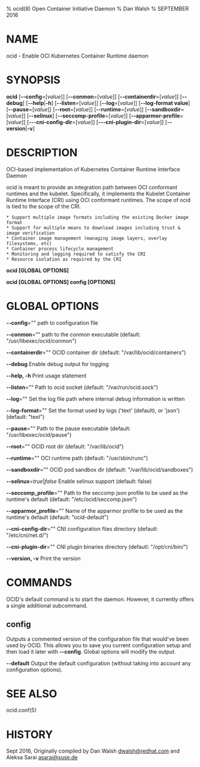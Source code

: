 % ocid(8) Open Container Initiative Daemon
% Dan Walsh
% SEPTEMBER 2016
# NAME
ocid - Enable OCI Kubernetes Container Runtime daemon

# SYNOPSIS
**ocid**
[**--config**=[*value*]]
[**--conmon**=[*value*]]
[**--containerdir**=[*value*]]
[**--debug**]
[**--help**|**-h**]
[**--listen**=[*value*]]
[**--log**=[*value*]]
[**--log-format value**]
[**--pause**=[*value*]]
[**--root**=[*value*]]
[**--runtime**=[*value*]]
[**--sandboxdir**=[*value*]]
[**--selinux**]
[**--seccomp-profile**=[*value*]]
[**--apparmor-profile**=[*value*]]
[**---cni-config-dir**=[*value*]]
[**---cni-plugin-dir**=[*value*]]
[**--version**|**-v**]

# DESCRIPTION
OCI-based implementation of Kubernetes Container Runtime Interface Daemon

ocid is meant to provide an integration path between OCI conformant runtimes and the kubelet. Specifically, it implements the Kubelet Container Runtime Interface (CRI) using OCI conformant runtimes. The scope of ocid is tied to the scope of the CRI.

	* Support multiple image formats including the existing Docker image format
	* Support for multiple means to download images including trust & image verification
	* Container image management (managing image layers, overlay filesystems, etc)
	* Container process lifecycle management
	* Monitoring and logging required to satisfy the CRI
	* Resource isolation as required by the CRI

**ocid [GLOBAL OPTIONS]**

**ocid [GLOBAL OPTIONS] config [OPTIONS]**

# GLOBAL OPTIONS

**--config**=""
  path to configuration file

**--conmon**=""
  path to the conmon executable (default: "/usr/libexec/ocid/conmon")

**--containerdir**=""
  OCID container dir (default: "/var/lib/ocid/containers")

**--debug**
  Enable debug output for logging

**--help, -h**
  Print usage statement

**--listen**=""
  Path to ocid socket (default: "/var/run/ocid.sock")

**--log**=""
  Set the log file path where internal debug information is written

**--log-format**=""
  Set the format used by logs ('text' (default), or 'json') (default: "text")

**--pause**=""
  Path to the pause executable (default: "/usr/libexec/ocid/pause")

**--root**=""
  OCID root dir (default: "/var/lib/ocid")

**--runtime**=""
  OCI runtime path (default: "/usr/sbin/runc")

**--sandboxdir**=""
  OCID pod sandbox dir (default: "/var/lib/ocid/sandboxes")

**--selinux**=*true*|*false*
  Enable selinux support (default: false)

**--seccomp_profile**=""
  Path to the seccomp json profile to be used as the runtime's default (default: "/etc/ocid/seccomp.json")

**--apparmor_profile**=""
  Name of the apparmor profile to be used as the runtime's default (default: "ocid-default")

**--cni-config-dir**=""
  CNI configuration files directory (defautl: "/etc/cni/net.d/")

**--cni-plugin-dir**=""
  CNI plugin binaries directory (defautl: "/opt/cni/bin/")

**--version, -v**
  Print the version

# COMMANDS
OCID's default command is to start the daemon. However, it currently offers a
single additional subcommand.

## config

Outputs a commented version of the configuration file that would've been used
by OCID. This allows you to save you current configuration setup and then load
it later with **--config**. Global options will modify the output.

**--default**
  Output the default configuration (without taking into account any configuration options).

# SEE ALSO
ocid.conf(5)

# HISTORY
Sept 2016, Originally compiled by Dan Walsh <dwalsh@redhat.com> and Aleksa Sarai <asarai@suse.de>
